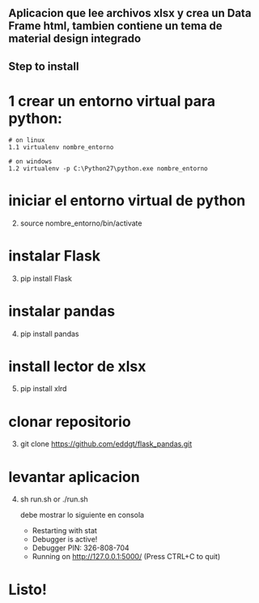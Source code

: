 ## Aplicacion que lee archivos xlsx y crea un Data Frame html, tambien contiene un tema de material design integrado

## Step to install

# 1  crear un entorno virtual para python:

    # on linux
    1.1 virtualenv nombre_entorno
        
    # on windows    
    1.2 virtualenv -p C:\Python27\python.exe nombre_entorno

# iniciar el entorno virtual de python
2. source nombre_entorno/bin/activate

# instalar Flask
3. pip install Flask

# instalar pandas
4. pip install pandas

# install lector de xlsx
5. pip install xlrd

# clonar repositorio
3. git clone https://github.com/eddgt/flask_pandas.git

# levantar aplicacion
4. sh run.sh or ./run.sh

    debe mostrar lo siguiente en consola
    * Restarting with stat
    * Debugger is active!
    * Debugger PIN: 326-808-704
    * Running on http://127.0.0.1:5000/ (Press CTRL+C to quit)

# Listo!